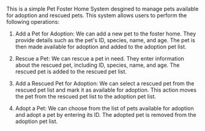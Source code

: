 This is a simple Pet Foster Home System desgined to manage pets available for adoption and rescued pets.
This system allows users to perform the following operations:

1. Add a Pet for Adoption: We can add a new pet to the foster home. They provide details such as the pet's ID, species, name, and age. The pet is then made available for adoption and added to the adoption pet list.

2. Rescue a Pet: We can rescue a pet in need. They enter information about the rescued pet, including ID, species, name, and age. The rescued pet is added to the rescued pet list.

3. Add a Rescued Pet for Adoption: We can select a rescued pet from the rescued pet list and mark it as available for adoption. This action moves the pet from the rescued pet list to the adoption pet list.

4. Adopt a Pet: We can choose from the list of pets available for adoption and adopt a pet by entering its ID. The adopted pet is removed from the adoption pet list.

